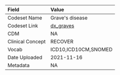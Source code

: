 |Field            |Value                |
|:----------------|:--------------------|
|Codeset Name     |Grave's disease      |
|Codeset Link     |[dx_graves](https://github.com/PEDSnet/Variable-Dictionary/blob/main/conditions/dx_graves.csv)|
|CDM              |NA                   |
|Clinical Concept |RECOVER              |
|Vocab            |ICD10,ICD10CM,SNOMED |
|Date Uploaded    |2021-11-16           |
|Metadata         |NA                   |
